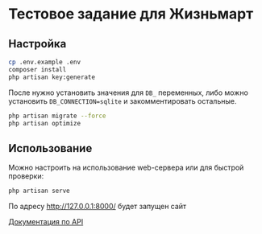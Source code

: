 # Тестовое задание для Жизньмарт

## Настройка

```bash
cp .env.example .env
composer install
php artisan key:generate
```

После нужно установить значения для `DB_` переменных, либо можно установить
`DB_CONNECTION=sqlite` и закомментировать остальные.

```bash
php artisan migrate --force
php artisan optimize
```

## Использование

Можно настроить на использование web-сервера или для быстрой проверки:

```bash
php artisan serve
```

По адресу http://127.0.0.1:8000/ будет запущен сайт

[Документация по API](/openapi.json)
